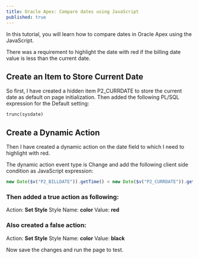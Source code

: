 ```yaml
---
title: Oracle Apex: Compare dates using JavaScript
published: true
---
```


In this tutorial, you will learn how to compare dates in Oracle Apex using the JavaScript.

There was a requirement to highlight the date with red if the billing date value is less than the current date.

## Create an Item to Store Current Date

So first, I have created a hidden item P2_CURRDATE to store the current date as default on page initialization. Then added the following PL/SQL expression for the Default setting:

```plsql
trunc(sysdate)
```

## Create a Dynamic Action

Then I have created a dynamic action on the date field to which I need to highlight with red. 

The dynamic action event type is Change and add the following client side condition as JavaScript expression:

```js
new Date($v("P2_BILLDATE")).getTime() < new Date($v("P2_CURRDATE")).getTime()
```

### Then added a true action as following:

Action: **Set Style**
Style Name: **color**
Value: **red**

### Also created a false action:

Action: **Set Style**
Style Name: **color**
Value: **black**

Now save the changes and run the page to test.
